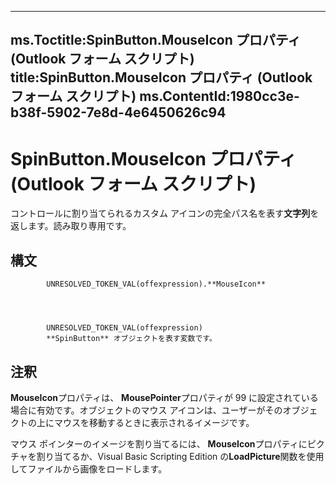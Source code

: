 

---
ms.Toctitle:SpinButton.MouseIcon プロパティ (Outlook フォーム スクリプト)
title:SpinButton.MouseIcon プロパティ (Outlook フォーム スクリプト)
ms.ContentId:1980cc3e-b38f-5902-7e8d-4e6450626c94
---
# SpinButton.MouseIcon プロパティ (Outlook フォーム スクリプト)




コントロールに割り当てられるカスタム アイコンの完全パス名を表す**文字列**を返します。読み取り専用です。

## 構文

            UNRESOLVED_TOKEN_VAL(offexpression).**MouseIcon**




            UNRESOLVED_TOKEN_VAL(offexpression)
            **SpinButton** オブジェクトを表す変数です。



## 注釈
**MouseIcon**プロパティは、 **MousePointer**プロパティが 99 に設定されている場合に有効です。オブジェクトのマウス アイコンは、ユーザーがそのオブジェクトの上にマウスを移動するときに表示されるイメージです。



マウス ポインターのイメージを割り当てるには、 **MouseIcon**プロパティにピクチャを割り当てるか、Visual Basic Scripting Edition の**LoadPicture**関数を使用してファイルから画像をロードします。





